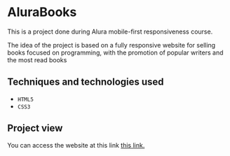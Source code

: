 # AluraBooks
This is a project done during Alura mobile-first responsiveness course.

The idea of the project is based on a fully responsive website for selling books focused on programming, with the promotion of popular writers and the most read books

## Techniques and technologies used

- `HTML5`
- `CSS3`

## Project view

You can access the website at this link <a href="[https://pedrocsampaio.github.io/AluraBooks/]">this link.</a>
